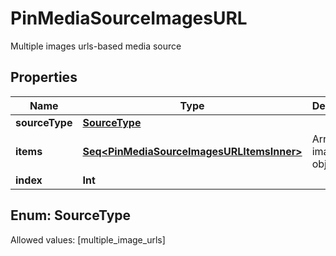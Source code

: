 

# PinMediaSourceImagesURL

Multiple images urls-based media source

## Properties

Name | Type | Description | Notes
------------ | ------------- | ------------- | -------------
**sourceType** | [**SourceType**](#SourceType) |  |  [optional]
**items** | [**Seq&lt;PinMediaSourceImagesURLItemsInner&gt;**](PinMediaSourceImagesURLItemsInner.md) | Array with image objects. | 
**index** | **Int** |  |  [optional]


## Enum: SourceType
Allowed values: [multiple_image_urls]




